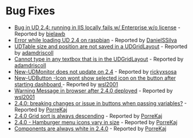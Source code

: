 # Bug Fixes
- [Bug in UD 2.4: running in IIS locally fails w/ Enterprise w/o license](https://github.com/ironmansoftware/universal-dashboard/issues/835) - Reported by [bielawb](https://github.com/bielawb)
- [Error while loading UD 2.4 on raspbian](https://github.com/ironmansoftware/universal-dashboard/issues/831) - Reported by [DanielSSilva](https://github.com/DanielSSilva)
- [UDTable size and position are not saved in a UDGridLayout](https://github.com/ironmansoftware/universal-dashboard/issues/823) - Reported by [adamdriscoll](https://github.com/adamdriscoll)
- [Cannot type in any textbox that is in the UDGridLayout](https://github.com/ironmansoftware/universal-dashboard/issues/822) - Reported by [adamdriscoll](https://github.com/adamdriscoll)
- [New-UDMonitor does not update on 2.4](https://github.com/ironmansoftware/universal-dashboard/issues/814) - Reported by [rickyxsosa](https://github.com/rickyxsosa)
- [New-UDButton -Icon wont show selected icon on the button after starting dashboard ](https://github.com/ironmansoftware/universal-dashboard/issues/812) - Reported by [wsl2001](https://github.com/wsl2001)
- [Warning Message in browser after 2.4.0 deployed](https://github.com/ironmansoftware/universal-dashboard/issues/811) - Reported by [wsl2001](https://github.com/wsl2001)
- [2.4.0: breaking changes or issue in buttons when passing variables?](https://github.com/ironmansoftware/universal-dashboard/issues/810) - Reported by [PorreKaj](https://github.com/PorreKaj)
- [2.4.0 Grid sort is always descending](https://github.com/ironmansoftware/universal-dashboard/issues/809) - Reported by [PorreKaj](https://github.com/PorreKaj)
- [2.4.0 - Hamburger menu icons vary in size](https://github.com/ironmansoftware/universal-dashboard/issues/808) - Reported by [PorreKaj](https://github.com/PorreKaj)
- [Components are always white in 2.4.0](https://github.com/ironmansoftware/universal-dashboard/issues/807) - Reported by [PorreKaj](https://github.com/PorreKaj)